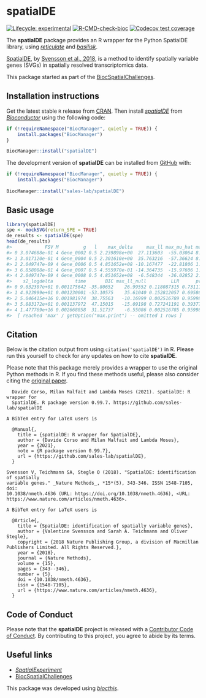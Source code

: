 
<!-- README.md is generated from README.Rmd. Please edit that file -->

# spatialDE

<!-- badges: start -->

[![Lifecycle:
experimental](https://img.shields.io/badge/lifecycle-experimental-orange.svg)](https://www.tidyverse.org/lifecycle/#experimental)
[![R-CMD-check-bioc](https://github.com/sales-lab/spatialDE/workflows/R-CMD-check-bioc/badge.svg)](https://github.com/sales-lab/spatialDE/actions)
[![Codecov test
coverage](https://codecov.io/gh/sales-lab/spatialDE/branch/main/graph/badge.svg)](https://codecov.io/gh/sales-lab/spatialDE?branch=main)
<!-- badges: end -->

The **spatialDE** package provides an R wrapper for the Python SpatialDE
library, using
*[reticulate](https://CRAN.R-project.org/package=reticulate)* and
*[basilisk](https://bioconductor.org/packages/3.14/basilisk)*.

[SpatialDE](https://github.com/Teichlab/SpatialDE), by [Svensson et al.,
2018](https://doi.org/10.1038/nmeth.4636), is a method to identify
spatially variable genes (SVGs) in spatially resolved transcriptomics
data.

This package started as part of the
[BiocSpatialChallenges](https://helenalc.github.io/BiocSpatialChallenges/index.html).

## Installation instructions

Get the latest stable `R` release from
[CRAN](http://cran.r-project.org/). Then install
*[spatialDE](https://bioconductor.org/packages/3.14/spatialDE)* from
[*Bioconductor*](http://bioconductor.org/) using the following code:

``` r
if (!requireNamespace("BiocManager", quietly = TRUE)) {
    install.packages("BiocManager")
}

BiocManager::install("spatialDE")
```

The development version of **spatialDE** can be installed from
[GitHub](https://github.com/sales-lab/spatialDE) with:

``` r
if (!requireNamespace("BiocManager", quietly = TRUE)) {
    install.packages("BiocManager")
    
BiocManager::install("sales-lab/spatialDE")
```

## Basic usage

``` r
library(spatialDE)
spe <- mockSVG(return_SPE = TRUE)
de_results <- spatialDE(spe)
head(de_results)
#>            FSV M         g   l    max_delta     max_ll max_mu_hat max_s2_t_hat model   n     s2_FSV
#> 0 3.074688e-01 4 Gene_0002 0.5 2.239898e+00  27.113603  -55.03064 8.000749e+02    SE 100 3.73071016
#> 1 3.017120e-01 4 Gene_0004 0.5 2.301610e+00  35.763216  -57.36624 8.554689e+02    SE 100 1.99898724
#> 2 2.049747e-09 4 Gene_0006 0.5 4.851652e+08 -10.167477  -22.81806 1.073316e-06    SE 100 0.29282481
#> 3 6.858088e-01 4 Gene_0007 0.5 4.555970e-01 -14.364735  -15.97606 1.277957e+02    SE 100 2.47725743
#> 4 2.049747e-09 4 Gene_0008 0.5 4.851652e+08  -6.548344  -36.02852 2.675626e-06    SE 100 0.08574946
#>    s2_logdelta        time       BIC max_ll_null         LLR      pval      qval
#> 0 9.032307e+01 0.001175642 -35.80652    26.99552 0.118087315 0.7311183 0.9599889
#> 1 4.923999e+01 0.001230001 -53.10575    35.61040 0.152812057 0.6958624 0.9599889
#> 2 5.046415e+16 0.001981974  38.75563   -10.16999 0.002516789 0.9599888 0.9599889
#> 3 5.883172e+01 0.001137972  47.15015   -15.09198 0.727241191 0.3937789 0.9599889
#> 4 1.477769e+16 0.002668858  31.51737    -6.55086 0.002516785 0.9599889 0.9599889
#>  [ reached 'max' / getOption("max.print") -- omitted 1 rows ]
```

## Citation

<!-- TODO: update once pkg on BioC -->

Below is the citation output from using `citation('spatialDE')` in R.
Please run this yourself to check for any updates on how to cite
**spatialDE**.

Please note that this package merely provides a wrapper to use the
original Python methods in R. If you find these methods useful, please
also consider citing the [original
paper](https://doi.org/10.1038/nmeth.4636).


      Davide Corso, Milan Malfait and Lambda Moses (2021). spatialDE: R wrapper for
      SpatialDE. R package version 0.99.7. https://github.com/sales-lab/spatialDE

    A BibTeX entry for LaTeX users is

      @Manual{,
        title = {spatialDE: R wrapper for SpatialDE},
        author = {Davide Corso and Milan Malfait and Lambda Moses},
        year = {2021},
        note = {R package version 0.99.7},
        url = {https://github.com/sales-lab/spatialDE},
      }

    Svensson V, Teichmann SA, Stegle O (2018). "SpatialDE: identification of spatially
    variable genes." _Nature Methods_, *15*(5), 343-346. ISSN 1548-7105, doi:
    10.1038/nmeth.4636 (URL: https://doi.org/10.1038/nmeth.4636), <URL:
    https://www.nature.com/articles/nmeth.4636>.

    A BibTeX entry for LaTeX users is

      @Article{,
        title = {SpatialDE: identification of spatially variable genes},
        author = {Valentine Svensson and Sarah A. Teichmann and Oliver Stegle},
        copyright = {2018 Nature Publishing Group, a division of Macmillan Publishers Limited. All Rights Reserved.},
        year = {2018},
        journal = {Nature Methods},
        volume = {15},
        pages = {343--346},
        number = {5},
        doi = {10.1038/nmeth.4636},
        issn = {1548-7105},
        url = {https://www.nature.com/articles/nmeth.4636},
      }

## Code of Conduct

Please note that the **spatialDE** project is released with a
[Contributor Code of
Conduct](https://contributor-covenant.org/version/2/0/CODE_OF_CONDUCT.html).
By contributing to this project, you agree to abide by its terms.

## Useful links

-   *[SpatialExperiment](https://bioconductor.org/packages/3.14/SpatialExperiment)*
-   [BiocSpatialChallenges](https://helenalc.github.io/BiocSpatialChallenges/index.html)

This package was developed using
*[biocthis](https://bioconductor.org/packages/3.14/biocthis)*.
